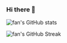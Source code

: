 ### Hi there 👋

<!--
**fans2619/fans2619** is a ✨ _special_ ✨ repository because its `README.md` (this file) appears on your GitHub profile.

Here are some ideas to get you started:

- 🔭 I’m currently working on ...
- 🌱 I’m currently learning ...
- 👯 I’m looking to collaborate on ...
- 🤔 I’m looking for help with ...
- 💬 Ask me about ...
- 📫 How to reach me: ...
- 😄 Pronouns: ...
- ⚡ Fun fact: ...
-->
![fan's GitHub stats](https://github-readme-stats.vercel.app/api?username=fans2619&include_all_commits=true&show_private=true&show_icons=true&bg_color=30,e96443,904e95&title_color=fff&text_color=fff&custom_title=fan%27s%20GitHub%20Stats)

<!-- ![Top Langs](https://github-readme-stats.vercel.app/api/top-langs?username=fans2619&range=last_year) -->

![fan's GitHub Streak](https://github-readme-streak-stats.herokuapp.com?user=fans2619&theme=blood&hide_border=true)
